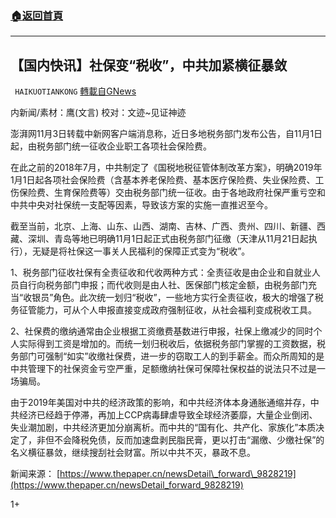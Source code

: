 ###  [:house:返回首頁](https://github.com/ourhimalayas/txt)
---

## 【国内快讯】社保变“税收”，中共加紧横征暴敛
` HAIKUOTIANKONG` [轉載自GNews](https://gnews.org/zh-hans/520385/)

内新闻/素材：鹰(文言) 校对：文迹~见证神迹

澎湃网11月3日转载中新网客户端消息称，近日多地税务部门发布公告，自11月1日起，由税务部门统一征收企业职工各项社会保险费。

在此之前的2018年7月，中共制定了《国税地税征管体制改革方案》，明确2019年1月1日起各项社会保险费（含基本养老保险费、基本医疗保险费、失业保险费、工伤保险费、生育保险费等）交由税务部门统一征收。由于各地政府社保严重亏空和中共中央对社保统一支配等因素，导致该方案的实施一直推迟至今。

截至当前，北京、上海、山东、山西、湖南、吉林、广西、贵州、四川、新疆、西藏、深圳、青岛等地已明确11月1日起正式由税务部门征缴（天津从11月21日起执行），无疑是将社保这一事关人民福利的保障正式变为“税收”。

1、税务部门征收社保有全责征收和代收两种方式：全责征收是由企业和自就业人员自行向税务部门申报；而代收则是由人社、医保部门核定金额，由税务部门充当“收银员”角色。此次统一划归“税收”，一些地方实行全责征收，极大的增强了税务征管能力，可从个人申报直接变成政府强制征收，从社会福利变成税收工具。

2、社保费的缴纳通常由企业根据工资缴费基数进行申报，社保上缴减少的同时个人实际得到工资是增加的。而统一划归税收后，依据税务部门掌握的工资数据，税务部门可强制“如实”收缴社保费，进一步的窃取工人的到手薪金。而众所周知的是中共管理下的社保资金亏空严重，足额缴纳社保可保障社保权益的说法只不过是一场骗局。

由于2019年美国对中共的经济政策的影响，和中共经济体本身通胀通缩并存，中共经济已经趋于停滞，再加上CCP病毒肆虐导致全球经济萎靡，大量企业倒闭、失业潮加剧，中共经济更加分崩离析。而中共的“国有化、共产化、家族化”本质决定了，非但不会降税免债，反而加速盘剥民脂民膏，更以打击“漏缴、少缴社保”的名义横征暴敛，继续搜刮社会财富。所以中共不灭，暴政不息。

新闻来源：
[https://www.thepaper.cn/newsDetail\_forward\_9828219](https://www.thepaper.cn/newsDetail_forward_9828219)

1+
